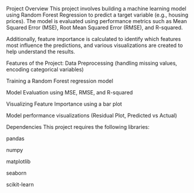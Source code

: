 Project Overview
This project involves building a machine learning model using Random Forest Regression to predict a target variable (e.g., housing prices). The model is evaluated using performance metrics such as Mean Squared Error (MSE), Root Mean Squared Error (RMSE), and R-squared.

Additionally, feature importance is calculated to identify which features most influence the predictions, and various visualizations are created to help understand the results.

Features of the Project:
Data Preprocessing (handling missing values, encoding categorical variables)

Training a Random Forest regression model

Model Evaluation using MSE, RMSE, and R-squared

Visualizing Feature Importance using a bar plot

Model performance visualizations (Residual Plot, Predicted vs Actual)


Dependencies
This project requires the following libraries:

pandas

numpy

matplotlib

seaborn

scikit-learn
